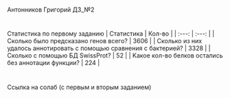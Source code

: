 #
Антонников Григорий 
ДЗ_№2
#
Статистика по первому заданию
| Статистика                                                           | Кол-во |
| :---: | :---: |
| Cколько было предсказано генов всего?                                | 3606 |
| Cколько из них удалось аннотировать с помощью сравнения с бактерией? | 3328 | 
| Сколько с помощью БД SwissProt?                                      | 52 | 
| Kакое кол-во белков остались без аннотации функции?                  | 224 | 
#
Ссылка на солаб (с первым и вторым заданием)
